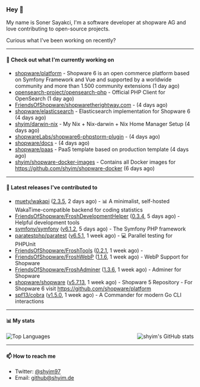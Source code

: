 ### Hey 👋

My name is Soner Sayakci, I'm a software developer at shopware AG and love contributing to open-source projects.

Curious what I've been working on recently?

---

#### 👷 Check out what I'm currently working on

- [shopware/platform](https://github.com/shopware/platform) - Shopware 6 is an open commerce platform based on Symfony Framework and Vue and supported by a worldwide community and more than 1.500 community extensions (1 day ago)
- [opensearch-project/opensearch-php](https://github.com/opensearch-project/opensearch-php) - Official PHP Client for OpenSearch (1 day ago)
- [FriendsOfShopware/shopwaretherightway.com](https://github.com/FriendsOfShopware/shopwaretherightway.com) -  (4 days ago)
- [shopware/elasticsearch](https://github.com/shopware/elasticsearch) - Elasticsearch implementation for Shopware 6 (4 days ago)
- [shyim/darwin-nix](https://github.com/shyim/darwin-nix) - My Nix &#43; Nix-darwin &#43; Nix Home Manager Setup (4 days ago)
- [shopwareLabs/shopware6-phpstorm-plugin](https://github.com/shopwareLabs/shopware6-phpstorm-plugin) -  (4 days ago)
- [shopware/docs](https://github.com/shopware/docs) -  (4 days ago)
- [shopware/paas](https://github.com/shopware/paas) - PaaS template based on production template (4 days ago)
- [shyim/shopware-docker-images](https://github.com/shyim/shopware-docker-images) - Contains all Docker images for https://github.com/shyim/shopware-docker (6 days ago)

---

#### 🔭 Latest releases I've contributed to

- [muety/wakapi](https://github.com/muety/wakapi) ([2.3.5](https://github.com/muety/wakapi/releases/tag/2.3.5), 2 days ago) - 📊 A minimalist, self-hosted WakaTime-compatible backend for coding statistics
- [FriendsOfShopware/FroshDevelopmentHelper](https://github.com/FriendsOfShopware/FroshDevelopmentHelper) ([0.3.4](https://github.com/FriendsOfShopware/FroshDevelopmentHelper/releases/tag/0.3.4), 5 days ago) - Helpful development tools
- [symfony/symfony](https://github.com/symfony/symfony) ([v6.1.2](https://github.com/symfony/symfony/releases/tag/v6.1.2), 5 days ago) - The Symfony PHP framework
- [paratestphp/paratest](https://github.com/paratestphp/paratest) ([v6.5.1](https://github.com/paratestphp/paratest/releases/tag/v6.5.1), 1 week ago) - :computer: Parallel testing for PHPUnit
- [FriendsOfShopware/FroshTools](https://github.com/FriendsOfShopware/FroshTools) ([0.2.1](https://github.com/FriendsOfShopware/FroshTools/releases/tag/0.2.1), 1 week ago) - 
- [FriendsOfShopware/FroshWebP](https://github.com/FriendsOfShopware/FroshWebP) ([1.1.6](https://github.com/FriendsOfShopware/FroshWebP/releases/tag/1.1.6), 1 week ago) - WebP Support for Shopware
- [FriendsOfShopware/FroshAdminer](https://github.com/FriendsOfShopware/FroshAdminer) ([1.3.6](https://github.com/FriendsOfShopware/FroshAdminer/releases/tag/1.3.6), 1 week ago) - Adminer for Shopware
- [shopware/shopware](https://github.com/shopware/shopware) ([v5.7.13](https://github.com/shopware/shopware/releases/tag/v5.7.13), 1 week ago) - Shopware 5 Repository - For Shopware 6 visit https://github.com/shopware/platform
- [spf13/cobra](https://github.com/spf13/cobra) ([v1.5.0](https://github.com/spf13/cobra/releases/tag/v1.5.0), 1 week ago) - A Commander for modern Go CLI interactions

---

#### 📊 My stats

<img align="right" alt="shyim's GitHub stats" src="https://github-readme-stats.vercel.app/api?username=shyim&count_private=1&show_icons=true&" />

![Top Languages](https://github-readme-stats.vercel.app/api/top-langs/?username=shyim)

---

#### 📫 How to reach me

- Twitter: [@shyim97](https://twitter.com/shyim97)
- Email: [github@shyim.de](mailto://github@shyim.de)
